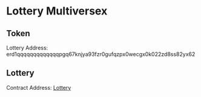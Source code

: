 # Lottery Multiversex

## Token

Lottery Address: erd1qqqqqqqqqqqqqpgq67knjya93fzr0gufqzpx0wecgx0k022zd8ss82yx62

## Lottery

Contract Address: [Lottery](./interactor/)